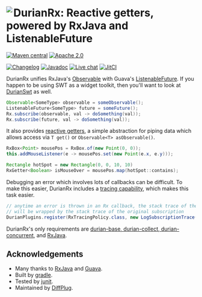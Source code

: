 # <img align="left" src="durian-rx.png"> DurianRx: Reactive getters, powered by RxJava and ListenableFuture

<!---freshmark shields
output = [
    link(shield('Maven central', 'mavencentral', 'com.diffplug.durian:durian-rx', 'blue'), 'https://search.maven.org/artifact/com.diffplug.durian/durian-rx'),
    link(shield('Apache 2.0', 'license', 'apache-2.0', 'blue'), 'https://tldrlegal.com/license/apache-license-2.0-(apache-2.0)'),
    '',
    link(shield('Changelog', 'changelog', versionLast, 'brightgreen'), 'CHANGES.md'),
    link(shield('Javadoc', 'javadoc', 'yes', 'brightgreen'), 'https://javadoc.io/doc/com.diffplug.durian/durian-rx/{{versionLast}}/'),
    link(shield('Live chat', 'gitter', 'chat', 'brightgreen'), 'https://gitter.im/diffplug/durian'),
    link(image('JitCI', 'https://jitci.com/gh/diffplug/durian-rx/svg'), 'https://jitci.com/gh/diffplug/durian-rx')
    ].join('\n');
-->
[![Maven central](https://img.shields.io/badge/mavencentral-com.diffplug.durian%3Adurian--rx-blue.svg)](https://search.maven.org/artifact/com.diffplug.durian/durian-rx)
[![Apache 2.0](https://img.shields.io/badge/license-apache--2.0-blue.svg)](https://tldrlegal.com/license/apache-license-2.0-(apache-2.0))

[![Changelog](https://img.shields.io/badge/changelog-4.0.1-brightgreen.svg)](CHANGES.md)
[![Javadoc](https://img.shields.io/badge/javadoc-yes-brightgreen.svg)](https://javadoc.io/doc/com.diffplug.durian/durian-rx/4.0.1/)
[![Live chat](https://img.shields.io/badge/gitter-chat-brightgreen.svg)](https://gitter.im/diffplug/durian)
[![JitCI](https://jitci.com/gh/diffplug/durian-rx/svg)](https://jitci.com/gh/diffplug/durian-rx)
<!---freshmark /shields -->

<!---freshmark javadoc
output = prefixDelimiterReplace(input, 'https://javadoc.io/static/com.diffplug.durian/durian-rx/', '/', versionLast);
-->
DurianRx unifies RxJava's [Observable](http://reactivex.io/documentation/observable.html) with Guava's [ListenableFuture](https://code.google.com/p/guava-libraries/wiki/ListenableFutureExplained).  If you happen to be using SWT as a widget toolkit, then you'll want to look at [DurianSwt](https://github.com/diffplug/durian-swt) as well.

```java
Observable<SomeType> observable = someObservable();
ListenableFuture<SomeType> future = someFuture();
Rx.subscribe(observable, val -> doSomething(val));
Rx.subscribe(future, val -> doSomething(val));
```

It also provides [reactive getters](src/com/diffplug/common/rx/RxGetter.java?ts=4), a simple abstraction for piping data which allows access via `T get()` or `Observable<T> asObservable()`.

```java
RxBox<Point> mousePos = RxBox.of(new Point(0, 0));
this.addMouseListener(e -> mousePos.set(new Point(e.x, e.y)));

Rectangle hotSpot = new Rectangle(0, 0, 10, 10)
RxGetter<Boolean> isMouseOver = mousePos.map(hotSpot::contains);
```

Debugging an error which involves lots of callbacks can be difficult.  To make this easier, DurianRx includes a [tracing capability](src/com/diffplug/common/rx/RxTracingPolicy.java?ts=4), which makes this task easier.

```java
// anytime an error is thrown in an Rx callback, the stack trace of the error
// will be wrapped by the stack trace of the original subscription
DurianPlugins.register(RxTracingPolicy.class, new LogSubscriptionTrace()).
```

DurianRx's only requirements are [durian-base, durian-collect, durian-concurrent](https://github.com/diffplug/durian), and [RxJava](https://github.com/reactivex/rxjava).

<!---freshmark /javadoc -->

## Acknowledgements

* Many thanks to [RxJava](https://github.com/reactivex/rxjava) and [Guava](https://github.com/google/guava).
* Built by [gradle](http://gradle.org/).
* Tested by [junit](http://junit.org/).
* Maintained by [DiffPlug](http://www.diffplug.com/).
